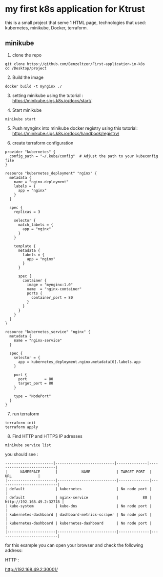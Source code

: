 
# my first k8s application for Ktrust

this is a small project that serve 1 HTML page, technologies that used: kubernetes, minikube, Docker, terraform.

## minikube

1) clone the repo 
``` 
git clone https://github.com/Benzeltzer/First-application-in-k8s
cd /Desktop/project
```

2) Build the image
```
docker build -t mynginx ./
```
3) setting minikube
using the tutorial : https://minikube.sigs.k8s.io/docs/start/.


4) Start minikube
```
minikube start
```
5) Push mynginx into minikube docker registry using this tutorial: https://minikube.sigs.k8s.io/docs/handbook/registry/

6) create terraform configuration
``` 
provider "kubernetes" {
  config_path = "~/.kube/config"  # Adjust the path to your kubeconfig file
}

resource "kubernetes_deployment" "nginx" {
  metadata {
    name = "nginx-deployment"
    labels = {
      app = "nginx"
    }
  }

  spec {
    replicas = 3

    selector {
      match_labels = {
        app = "nginx"
      }
    }

    template {
      metadata {
        labels = {
          app = "nginx"
        }
      }

      spec {
        container {
          image = "mynginx:1.0"
          name  = "nginx-container"
          ports {
            container_port = 80
          }
        }
      }
    }
  }
}

resource "kubernetes_service" "nginx" {
  metadata {
    name = "nginx-service"
  }

  spec {
    selector = {
      app = kubernetes_deployment.nginx.metadata[0].labels.app
    }

    port {
      port        = 80
      target_port = 80
    }

    type = "NodePort"
  }
}
```
7) run terraform 
```
terraform init
terraform apply
```
8) Find HTTP and HTTPS IP adresses

```
minikube service list
```
you should see : 
```
----------------------|---------------------------|--------------|---------------------------|
|      NAMESPACE       |           NAME            | TARGET PORT  |            URL            |
|----------------------|---------------------------|--------------|---------------------------|
| default              | kubernetes                | No node port |                           |
| default              | nginx-service             |           80 | http://192.168.49.2:32718 |
| kube-system          | kube-dns                  | No node port |                           |
| kubernetes-dashboard | dashboard-metrics-scraper | No node port |                           |
| kubernetes-dashboard | kubernetes-dashboard      | No node port |                           |
|----------------------|---------------------------|--------------|---------------------------|

```
for this example you can open your browser and check the following address:

HTTP : 

http://192.168.49.2:30001/



